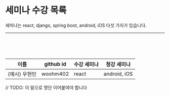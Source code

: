 # 세미나 수강 목록

세미나는 react, django, spring boot, android, iOS 다섯 가지가 있습니다.

---

<br><br><br>

| 이름          | github id | 수강 세미나 | 청강 세미나  |
| ------------- | --------- | ----------- | ------------ |
| (예시) 우현민 | woohm402  | react       | android, iOS |

// TODO: 이 밑으로 명단 이어붙여야 합니다
